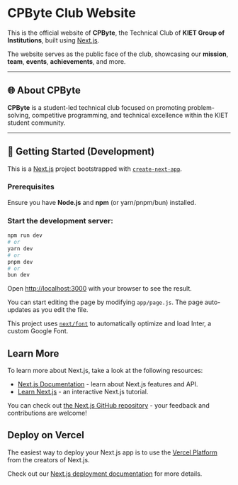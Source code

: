 # CPByte Club Website

This is the official website of **CPByte**, the Technical Club of **KIET Group of Institutions**, built using [Next.js](https://nextjs.org/).

The website serves as the public face of the club, showcasing our **mission**, **team**, **events**, **achievements**, and more.

---

## 🌐 About CPByte

**CPByte** is a student-led technical club focused on promoting problem-solving, competitive programming, and technical excellence within the KIET student community.

---

## 🚀 Getting Started (Development)

This is a [Next.js](https://nextjs.org/) project bootstrapped with [`create-next-app`](https://github.com/vercel/next.js/tree/canary/packages/create-next-app).

### Prerequisites
Ensure you have **Node.js** and **npm** (or yarn/pnpm/bun) installed.

### Start the development server:

```bash
npm run dev
# or
yarn dev
# or
pnpm dev
# or
bun dev
```


Open [http://localhost:3000](http://localhost:3000) with your browser to see the result.

You can start editing the page by modifying `app/page.js`. The page auto-updates as you edit the file.

This project uses [`next/font`](https://nextjs.org/docs/basic-features/font-optimization) to automatically optimize and load Inter, a custom Google Font.

## Learn More

To learn more about Next.js, take a look at the following resources:

- [Next.js Documentation](https://nextjs.org/docs) - learn about Next.js features and API.
- [Learn Next.js](https://nextjs.org/learn) - an interactive Next.js tutorial.

You can check out [the Next.js GitHub repository](https://github.com/vercel/next.js/) - your feedback and contributions are welcome!

## Deploy on Vercel

The easiest way to deploy your Next.js app is to use the [Vercel Platform](https://vercel.com/new?utm_medium=default-template&filter=next.js&utm_source=create-next-app&utm_campaign=create-next-app-readme) from the creators of Next.js.

Check out our [Next.js deployment documentation](https://nextjs.org/docs/deployment) for more details.
